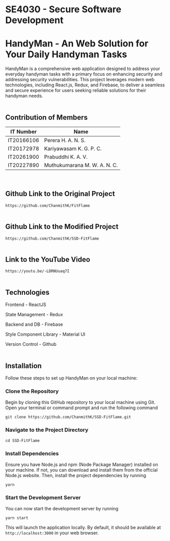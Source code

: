 
# SE4030 - Secure Software Development 

# HandyMan - An Web Solution for Your Daily Handyman Tasks

HandyMan is a comprehensive web application designed to address your everyday handyman tasks with a primary focus on enhancing security and addressing security vulnerabilities. This project leverages modern web technologies, including React.js, Redux, and Firebase, to deliver a seamless and secure experience for users seeking reliable solutions for their handyman needs.
<br><br>
## Contribution of Members

|   IT Number   | Name |
|---------------|-----------------|
|  IT20166106   | Perera H. A. N. S.   |
|  IT20172978   | Kariyawasam K. G. P. C.  |
|  IT20261900   | Prabuddhi K. A. V.   |
|  IT20227890   |   Muthukumarana M. W. A. N. C. |

<br>

## Github Link to the Original Project
`https://github.com/ChanmithK/FitFlame`
<br><br>
## Github Link to the Modified Project 
`https://github.com/ChanmithK/SSD-FitFlame`
<br><br>
## Link to the YouTube Video
`https://youtu.be/-LDRNUuaq7I`
<br><br>

## Technologies
Frontend - ReactJS

State Management - Redux

Backend and DB - Firebase

Style Component Library - Material UI

Version Control - Github
<br><br>
## Installation

Follow these steps to set up HandyMan on your local machine:

### Clone the Repository
Begin by cloning this GitHub repository to your local machine using Git. Open your terminal or command prompt and run the following command

`git clone https://github.com/ChanmithK/SSD-FitFlame.git`


### Navigate to the Project Directory

`cd SSD-FitFlame`


### Install Dependencies
Ensure you have Node.js and npm (Node Package Manager) installed on your machine. If not, you can download and install them from the official Node.js website. Then, install the project dependencies by running

`yarn`

### Start the Development Server
You can now start the development server by running

`yarn start`

This will launch the application locally. By default, it should be available at `http://localhost:3000` in your web browser.

